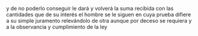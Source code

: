 y de no poderlo conseguir le dará y volverá la suma recibida con las cantidades que de su interés el hombre se le siguen en cuya prueba difiere a su simple juramento relevándolo de otra aunque por deceso se requiera y a la observancia y cumplimiento de la ley